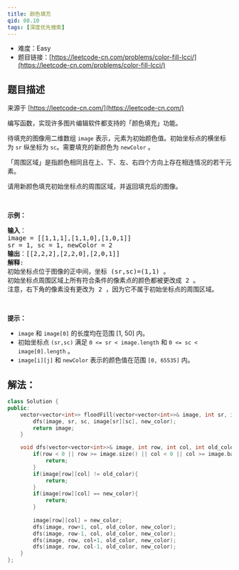 ```yaml
---
title: 颜色填充
qid: 08.10
tags: [深度优先搜索]
---
```



- 难度：Easy
- 题目链接：[https://leetcode-cn.com/problems/color-fill-lcci/](https://leetcode-cn.com/problems/color-fill-lcci/)


## 题目描述

来源于 [https://leetcode-cn.com/](https://leetcode-cn.com/)

<p>编写函数，实现许多图片编辑软件都支持的「颜色填充」功能。</p>

<p>待填充的图像用二维数组 <code>image</code> 表示，元素为初始颜色值。初始坐标点的横坐标为 <code>sr</code> 纵坐标为 <code>sc</code>。需要填充的新颜色为 <code>newColor</code> 。</p>

<p>「周围区域」是指颜色相同且在上、下、左、右四个方向上存在相连情况的若干元素。</p>

<p>请用新颜色填充初始坐标点的周围区域，并返回填充后的图像。</p>

<p>&nbsp;</p>

<p><strong>示例：</strong></p>

<pre><strong>输入</strong>：
image = [[1,1,1],[1,1,0],[1,0,1]] 
sr = 1, sc = 1, newColor = 2
<strong>输出</strong>：[[2,2,2],[2,2,0],[2,0,1]]
<strong>解释</strong>: 
初始坐标点位于图像的正中间，坐标 (sr,sc)=(1,1) 。
初始坐标点周围区域上所有符合条件的像素点的颜色都被更改成 2 。
注意，右下角的像素没有更改为 2 ，因为它不属于初始坐标点的周围区域。
</pre>

<p>&nbsp;</p>

<p><strong>提示：</strong></p>

<ul>
	<li><code>image</code> 和&nbsp;<code>image[0]</code>&nbsp;的长度均在范围&nbsp;[1, 50] 内。</li>
	<li>初始坐标点 <code>(sr,sc)</code> 满足&nbsp;<code>0 &lt;= sr &lt; image.length</code> 和&nbsp;<code>0 &lt;= sc &lt; image[0].length</code> 。</li>
	<li><code>image[i][j]</code> 和&nbsp;<code>newColor</code>&nbsp;表示的颜色值在范围&nbsp;<code>[0, 65535]</code> 内。</li>
</ul>


## 解法：

```c++
class Solution {
public:
    vector<vector<int>> floodFill(vector<vector<int>>& image, int sr, int sc, int new_color) {
        dfs(image, sr, sc, image[sr][sc], new_color);
        return image;
    }

    void dfs(vector<vector<int>>& image, int row, int col, int old_color, int new_color){
        if(row < 0 || row >= image.size() || col < 0 || col >= image.back().size()){
            return;
        }
        if(image[row][col] != old_color){
            return;
        }
        if(image[row][col] == new_color){
            return;
        }
        
        image[row][col] = new_color;
        dfs(image, row+1, col, old_color, new_color);
        dfs(image, row-1, col, old_color, new_color);
        dfs(image, row, col+1, old_color, new_color);
        dfs(image, row, col-1, old_color, new_color);
    }
};
```